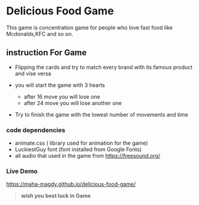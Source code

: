 # Delicious Food Game

This game is concentration game for people who love fast food like Mcdonalds,KFC and so on.

## instruction For Game

 - Flipping the cards and try to match every brand with its famous product and vise versa

 - you will start the game with 3 hearts
   - after 16 move you will lose one 
   - after 24 move you will lose another one

  - Try to finish the game with the lowest number of movements and time

### code dependencies
- animate.css ( library used for animation for the game)
- LuckiestGuy font (font installed from Google Fonts)
- all audio that used in the game from https://freesound.org/ 

### Live Demo
https://maha-magdy.github.io/delicious-food-game/

> **wish you best luck in Game** 

  
